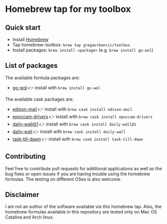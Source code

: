 # Homebrew tap for my toolbox

## Quick start

- Install [Homebrew](http://brew.sh/)
- Tap homebrew-toolbox: ```brew tap gregavrbancic/toolbox```
- Install packages: ```brew install <package>``` (e.g. ```brew install go-wol```)

## List of packages

The available formula packages are:

- [go-wol](https://github.com/sabhiram/go-wol) :point_right: install with ```brew install go-wol```

The available cask packages are:

- [edison-mail](https://mail.edison.tech/mac) :point_right: install with ```brew cask install edison-mail```
- [epoccam-drivers](http://www.kinoni.com/) :point_right: install with ```brew cask install epoccam-drivers```
- [daily-wall@1](https://dailywall.space/) :point_right: install with ```brew cask install daily-wall@1```
- [daily-wall](https://dailywallapp.com/) :point_right: install with ```brew cask install daily-wall```
- [task-till-dawn](https://www.oliver-matuschin.de/en/projects/task-till-dawn) :point_right: install with ```brew cask install task-till-dawn```

## Contributing

Feel free to contribute pull requests for additional applications as well as the bug fixes or open issues if you are having trouble using the homebrew formulas. The testing on different OSes is also welcome.

## Disclaimer

I am not an author of the software available via this homebrew tap. Also, the homebrew formulas available in this repository are tested only on Mac OS Catalina and Arch linux.